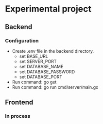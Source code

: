 # Experimental project

## Backend

### Configuration

- Create .env file in the backend directory.
  - set BASE_URL
  - set SERVER_PORT
  - set DATABASE_NAME
  - set DATABASE_PASSWORD
  - set DATABASE_PORT
- Run command: go get
- Run command: go run cmd/server/main.go

## Frontend

### In process
